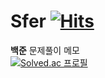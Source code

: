 # Sfer [![Hits](https://hits.seeyoufarm.com/api/count/incr/badge.svg?url=https%3A%2F%2Fgithub.com%2Fsfer7%2Fhit-counter&count_bg=%23A4A3FB&title_bg=%23FF8DC6&icon=&icon_color=%23E7E7E7&title=hits&edge_flat=false)](https://hits.seeyoufarm.com)
<b>백준</b> 문제풀이 메모
<br>
[![Solved.ac
프로필](http://mazassumnida.wtf/api/v2/generate_badge?boj={ffdfig})](https://solved.ac/{ffdfig})

